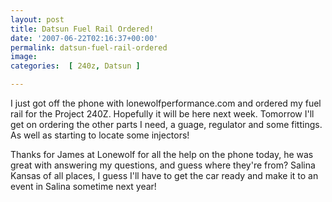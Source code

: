 ```yaml
---
layout: post
title: Datsun Fuel Rail Ordered!
date: '2007-06-22T02:16:37+00:00'
permalink: datsun-fuel-rail-ordered
image: 
categories:  [ 240z, Datsun ]

---
```


I just got off the phone with lonewolfperformance.com and ordered my fuel rail for the Project 240Z. Hopefully it will be here next week. Tomorrow I'll get on ordering the other parts I need, a guage, regulator and some fittings. As well as starting to locate some injectors!

Thanks for James at Lonewolf for all the help on the phone today, he was great with answering my questions, and guess where they're from? Salina Kansas of all places, I guess I'll have to get the car ready and make it to an event in Salina sometime next year!
